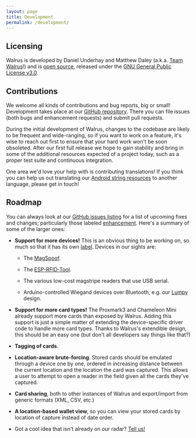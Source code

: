 ```yaml
---
layout: page
title: Development
permalink: /development/
---
```


## Licensing

Walrus is developed by Daniel Underhay and Matthew Daley (a.k.a. [Team Walrus](mailto:team@project-walrus.io)!) and is [open source](https://github.com/megabug/Walrus), released under the [GNU General Public License v3.0](https://github.com/megabug/Walrus/blob/master/LICENSE).

## Contributions

We welcome all kinds of contributions and bug reports, big or small! Development takes place at our [GitHub repository](https://github.com/megabug/Walrus). There you can file issues (both bugs and enhancement requests) and submit pull requests.

During the initial development of Walrus, changes to the codebase are likely to be frequent and wide-ranging, so if you want to work on a feature, it's wise to reach out first to ensure that your hard work won't be soon obsoleted. After our first full release we hope to gain stability and bring in some of the additional resources expected of a project today, such as a proper test suite and continuous integration.

One area we'd love your help with is contributing translations! If you think you can help us out translating our [Android string resources](https://github.com/megabug/Walrus/blob/master/app/src/main/res/values/strings.xml) to another language, please get in touch!

## Roadmap

You can always look at our [GitHub issues listing](https://github.com/megabug/Walrus/issues) for a list of upcoming fixes and changes; particularly those labeled [enhancement](https://github.com/megabug/Walrus/issues?q=is%3Aissue+is%3Aopen+label%3Aenhancement). Here's a summary of some of the larger ones:

- **Support for more devices!** This is an obvious thing to be working on, so much so that it has its own [label](https://github.com/megabug/Walrus/issues?q=is%3Aissue+is%3Aopen+label%3Adevice-support). Devices in our sights are:

  - The [MagSpoof](https://samy.pl/magspoof/).

  - The [ESP-RFID-Tool](https://github.com/rfidtool/ESP-RFID-Tool).

  - The various low-cost magstripe readers that use USB serial.

  - Arduino-controlled Wiegand devices over Bluetooth, e.g. our [Lumpy](/lumpy/) design.

- **Support for more card types!** The Proxmark3 and Chameleon Mini already support more cards than exposed by Walrus. Adding this support is just a simple matter of extending the device-specific driver code to handle more card types. Thanks to Walrus's extendible design, this should be an easy one (but don't all developers say things like that?)

- **Tagging of cards**.

- **Location-aware brute-forcing**. Stored cards should be emulated through a device one by one, ordered in increasing distance between the current location and the location the card was captured. This allows a user to attempt to open a reader in the field given all the cards they've captured.

- **Card sharing**, both to other instances of Walrus and export/import from generic formats (XML, CSV, etc.)

- **A location-based wallet view**, so you can view your stored cards by location of capture instead of date order.

- Got a cool idea that isn't already on our radar? [Tell us!](https://github.com/megabug/Walrus/issues/new?labels=enhancement)
